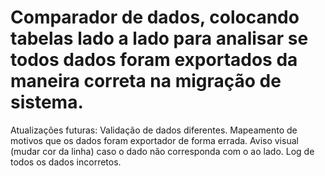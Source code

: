 # Comparador de dados, colocando tabelas lado a lado para analisar se todos dados foram exportados da maneira correta na migração de sistema.

Atualizações futuras:
Validação de dados diferentes.
Mapeamento de motivos que os dados foram exportador de forma errada.
Aviso visual (mudar cor da linha) caso o dado não corresponda com o ao lado.
Log de todos os dados incorretos.
